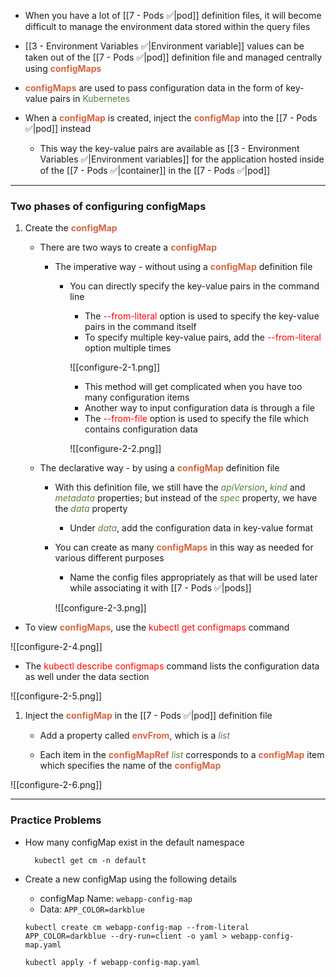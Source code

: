 - When you have a lot of [[7 - Pods ✅|pod]] definition files, it will become difficult to manage the environment data stored within the query files

- [[3 - Environment Variables ✅|Environment variable]] values can be taken out of the [[7 - Pods ✅|pod]] definition file and managed centrally using <b><span style="color:#d46644">configMaps</span></b>

- <b><span style="color:#d46644">configMaps</span></b> are used to pass configuration data in the form of key-value pairs in <span style="color:#5c7e3e">Kubernetes</span>

- When a <b><span style="color:#d46644">configMap</span></b> is created, inject the <b><span style="color:#d46644">configMap</span></b> into the [[7 - Pods ✅|pod]] instead
	- This way the key-value pairs are available as [[3 - Environment Variables ✅|Environment variables]] for the application hosted inside of the [[7 - Pods ✅|container]] in the [[7 - Pods ✅|pod]]

------------------------------------------------------------------------------------------------------

### Two phases of configuring configMaps

1. Create the <b><span style="color:#d46644">configMap</span></b>
	- There are two ways to create a <b><span style="color:#d46644">configMap</span></b>
		- The imperative way - without using a <b><span style="color:#d46644">configMap</span></b> definition file
			- You can directly specify the key-value pairs in the command line
				- The <span style="color:red">--from-literal</span> option is used to specify the key-value pairs in the command itself
				- To specify multiple key-value pairs, add the <span style="color:red">--from-literal</span> option multiple times
			
				![[configure-2-1.png]] 
				- This method will get complicated when you have too many configuration items
				- Another way to input configuration data is through a file
				- The <span style="color:red">--from-file</span> option is used to specify the file which contains configuration data
	
				![[configure-2-2.png]]

	- The declarative way - by using a <b><span style="color:#d46644">configMap</span></b> definition file
		- With this definition file, we still have the <i><span style="color:#5c7e3e">apiVersion</span></i>, <i><span style="color:#5c7e3e">kind</span></i> and <i><span style="color:#5c7e3e">metadata</span></i> properties; but instead of the <i><span style="color:#5c7e3e">spec</span></i> property, we have the <i><span style="color:#5c7e3e">data</span></i> property
			- Under <i><span style="color:#5c7e3e">data</span></i>, add the configuration data in key-value format
		- You can create as many <b><span style="color:#d46644">configMaps</span></b> in this way as needed for various different purposes
			- Name the config files appropriately as that will be used later while associating it with [[7 - Pods ✅|pods]]

			![[configure-2-3.png]]

- To view <b><span style="color:#d46644">configMaps</span></b>, use the <span style="color:red">kubectl get configmaps</span> command

![[configure-2-4.png]]

- The <span style="color:red">kubectl describe configmaps</span> command lists the configuration data as well under the data section

![[configure-2-5.png]]

1. Inject the <b><span style="color:#d46644">configMap</span></b> in the [[7 - Pods ✅|pod]] definition file

	- Add a property called <b><span style="color:#d46644">envFrom</span></b>, which is a <i><span style="color:#5c7e3e">list</span></i>

	- Each item in the <b><span style="color:#d46644">configMapRef</span></b> <i><span style="color:#5c7e3e">list</span></i> corresponds to a <b><span style="color:#d46644">configMap</span></b> item which specifies the name of the <b><span style="color:#d46644">configMap</span></b>

![[configure-2-6.png]]

------------------------------------------------------------------------------------------------------

### Practice Problems

- How many configMap exist in the default namespace

		kubectl get cm -n default

- Create a new configMap using the following details
	- configMap Name: `webapp-config-map`
	- Data: `APP_COLOR=darkblue`

	`kubectl create cm webapp-config-map --from-literal APP_COLOR=darkblue --dry-run=client -o yaml > webapp-config-map.yaml`

	`kubectl apply -f webapp-config-map.yaml`